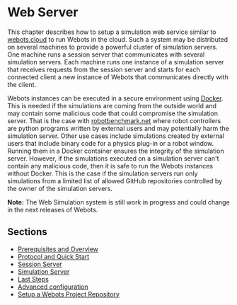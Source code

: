 # Web Server

This chapter describes how to setup a simulation web service similar to [webots.cloud](https://webots.cloud) to run Webots in the cloud.
Such a system may be distributed on several machines to provide a powerful cluster of simulation servers.
One machine runs a session server that communicates with several simulation servers.
Each machine runs one instance of a simulation server that receives requests from the session server and starts for each connected client a new instance of Webots that communicates directly with the client.

Webots instances can be executed in a secure environment using [Docker](https://www.docker.com).
This is needed if the simulations are coming from the outside world and may contain some malicious code that could compromise the simulation server.
That is the case with [robotbenchmark.net](https://robotbenchmark.net) where robot controllers are python programs written by external users and may potentially harm the simulation server.
Other use cases include simulations created by external users that include binary code for a physics plug-in or a robot window.
Running them in a Docker container ensures the integrity of the simulation server.
However, if the simulations executed on a simulation server can't contain any malicious code, then it is safe to run the Webots instances without Docker.
This is the case if the simulation servers run only simulations from a limited list of allowed GitHub repositories controlled by the owner of the simulation servers.

**Note:** The Web Simulation system is still work in progress and could change in the next releases of Webots.

## Sections

- [Prerequisites and Overview](prerequisites-and-overview.md)
- [Protocol and Quick Start](protocol-and-quick-start.md)
- [Session Server](session-server.md)
- [Simulation Server](simulation-server.md)
- [Last Steps](last-steps.md)
- [Advanced configuration](advanced-configuration.md)
- [Setup a Webots Project Repository](setup-a-webots-project-repository.md)
